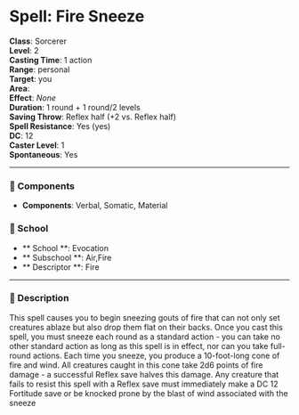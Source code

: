 
# Spell: Fire Sneeze
**Class**: Sorcerer  
**Level**: 2  
**Casting Time**: 1 action  
**Range**: personal  
**Target**: you  
**Area**:   
**Effect**: _None_  
**Duration**: 1 round + 1 round/2 levels  
**Saving Throw**: Reflex half (+2 vs. Reflex half)  
**Spell Resistance**: Yes (yes)  
**DC**: 12  
**Caster Level**: 1  
**Spontaneous**: Yes

---

### 🔮 Components
- **Components**: Verbal, Somatic, Material

### 🏫 School
- ** School **: Evocation
- ** Subschool **: Air,Fire
- ** Descriptor **: Fire
---

### 📜 Description
This spell causes you to begin sneezing gouts of fire that can not only set creatures ablaze but also drop them flat on their backs. Once you cast this spell, you must sneeze each round as a standard action - you can take no other standard action as long as this spell is in effect, nor can you take full-round actions. Each time you sneeze, you produce a 10-foot-long cone of fire and wind. All creatures caught in this cone take 2d6 points of fire damage - a successful Reflex save halves this damage. Any creature that fails to resist this spell with a Reflex save must immediately make a DC 12 Fortitude save or be knocked prone by the blast of wind associated with the sneeze
